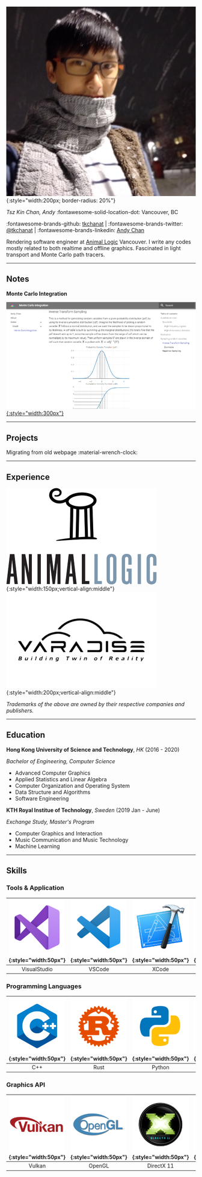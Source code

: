![](img/profile.jpg){:style="width:200px; border-radius: 20%"}

_Tsz Kin Chan, Andy_  :fontawesome-solid-location-dot: Vancouver, BC

:fontawesome-brands-github: [tkchanat](https://github.com/tkchanat) | :fontawesome-brands-twitter: [@tkchanat](https://twitter.com/tkchanat1) | :fontawesome-brands-linkedin: [Andy Chan](https://www.linkedin.com/in/andy-chan-9b8294155/)

Rendering software engineer at [Animal Logic](https://animallogic.com/) Vancouver. I write any codes mostly related to both realtime and offline graphics. Fascinated in light transport and Monte Carlo path tracers. 

---

## Notes
**Monte Carlo Integration**

[![](img/veach.png){:style="width:300px"}](notes/veach/index.md)

---

## Projects
Migrating from old webpage :material-wrench-clock:

---

## Experience
![](img/al.png){:style="width:150px;vertical-align:middle"} ![](img/varadise.png){:style="width:200px;vertical-align:middle"}

_Trademarks of the above are owned by their respective companies and publishers._

---

## Education 
**Hong Kong University of Science and Technology**, _HK_ (2016 - 2020)

_Bachelor of Engineering, Computer Science_

- Advanced Computer Graphics
- Applied Statistics and Linear Algebra
- Computer Organization and Operating System
- Data Structure and Algorithms
- Software Engineering

**KTH Royal Institue of Technology**, _Sweden_ (2019 Jan - June)

_Exchange Study, Master's Program_

- Computer Graphics and Interaction
- Music Communication and Music Technology
- Machine Learning

---

## Skills

### Tools & Application
|![](img/vs.png){:style="width:50px"}|![](img/vscode.png){:style="width:50px"}|![](img/xcode.png){:style="width:50px"}|![](img/git.png){:style="width:50px"}|![](img/unity.png){:style="width:50px"}|![](img/ue4.png){:style="width:50px"}|![](img/blender.png){:style="width:50px"}|
|:--:|:--:|:--:|:--:|:--:|:--:|:--:|
|VisualStudio|VSCode|XCode|Git|Unity3D|UE4|Blender|

### Programming Languages
|![](img/cpp.png){:style="width:50px"}|![](img/rust.png){:style="width:50px"}|![](img/python.png){:style="width:50px"}|![](img/cs.png){:style="width:50px"}|![](img/php.png){:style="width:50px"}|![](img/js.png){:style="width:50px"}|
|:--:|:--:|:--:|:--:|:--:|:--:|
|C++|Rust|Python|C#|PHP|Javascript|

### Graphics API
|![](img/vulkan.png){:style="width:50px"}|![](img/opengl.png){:style="width:50px"}|![](img/dx11.png){:style="width:50px"}|![](img/webgl.png){:style="width:50px"}|
|:--:|:--:|:--:|:--:|
|Vulkan|OpenGL|DirectX 11|WebGL|